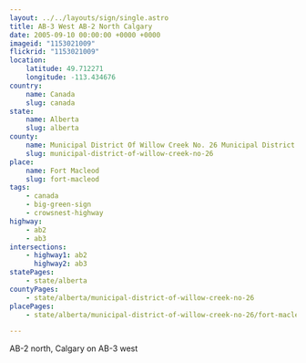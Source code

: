 ```yaml
---
layout: ../../layouts/sign/single.astro
title: AB-3 West AB-2 North Calgary
date: 2005-09-10 00:00:00 +0000 +0000
imageid: "1153021009"
flickrid: "1153021009"
location:
    latitude: 49.712271
    longitude: -113.434676
country:
    name: Canada
    slug: canada
state:
    name: Alberta
    slug: alberta
county:
    name: Municipal District Of Willow Creek No. 26 Municipal District
    slug: municipal-district-of-willow-creek-no-26
place:
    name: Fort Macleod
    slug: fort-macleod
tags:
    - canada
    - big-green-sign
    - crowsnest-highway
highway:
    - ab2
    - ab3
intersections:
    - highway1: ab2
      highway2: ab3
statePages:
    - state/alberta
countyPages:
    - state/alberta/municipal-district-of-willow-creek-no-26
placePages:
    - state/alberta/municipal-district-of-willow-creek-no-26/fort-macleod

---
```

AB-2 north, Calgary on AB-3 west